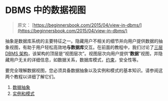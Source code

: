 # DBMS 中的数据视图

> 原文： [https://beginnersbook.com/2015/04/view-in-dbms/](https://beginnersbook.com/2015/04/view-in-dbms/)

抽象是数据库系统的主要特征之一。隐藏用户不相关的细节并向用户提供数据的抽象视图，有助于用户轻松高效地**与数据库**交互。在前面的教程中，我们讨论了[三层 DBMS 架构](https://beginnersbook.com/2018/11/dbms-three-level-architecture/)，该架构的顶层是“视图层次”。视图层次向用户提供“**数据**”视图，并隐藏用户无关的详细信息，如数据关系，数据库模式，[约束](https://beginnersbook.com/2015/04/constraints-in-dbms/)，安全性等。

要完全理解数据视图，您必须具备数据抽象以及实例和模式的基本知识。请参阅这两个教程以详细了解它们。

1.  [数据抽象](https://beginnersbook.com/2015/04/levels-of-abstraction-in-dbms/ "Data Abstraction in DBMS")
2.  [实例和模式](https://beginnersbook.com/2015/04/instance-and-schema-in-dbms/ "Instance and schema in DBMS")